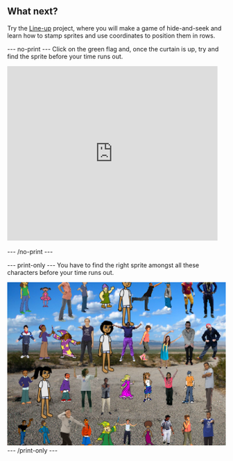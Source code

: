 ## What next?

Try the [Line-up](https://projects.raspberrypi.org/en/projects/lineup?utm_source=pathway&utm_medium=whatnext&utm_campaign=projects) project, where you will make a game of hide-and-seek and learn how to stamp sprites and use coordinates to position them in rows.

\--- no-print \--- Click on the green flag and, once the curtain is up, try and find the sprite before your time runs out.

<div class="scratch-preview">
  <iframe allowtransparency="true" width="485" height="402" src="https://scratch.mit.edu/projects/embed/259020474/?autostart=false" frameborder="0" scrolling="no"></iframe>
</div>

\--- /no-print \---

\--- print-only \--- You have to find the right sprite amongst all these characters before your time runs out.

![showcase](images/lineup-showcase.png) \--- /print-only \---